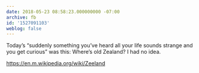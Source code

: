```yaml
---
date: 2018-05-23 08:58:23.000000000 -07:00
archive: fb
id: '1527091103'
weblog: false
---
```


Today’s “suddenly something you’ve heard all your life sounds strange and you get curious” was this: Where’s old Zealand? I had no idea. 

https://en.m.wikipedia.org/wiki/Zeeland
